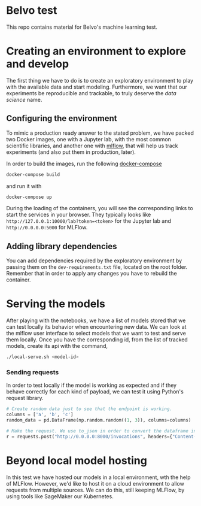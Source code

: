 # Belvo test

This repo contains material for Belvo's machine learning test.


# Creating an environment to explore and develop

The first thing we have to do is to create an exploratory environment to play with
the available data and start modeling. Furthermore, we want that our experiments be
reproducible and trackable, to truly deserve the _data science_ name.


## Configuring the environment

To mimic a production ready answer to the stated problem, we have packed two Docker images,
one with a Jupyter lab, with the most common scientific libraries, and another one with
[mlflow](https://mlflow.org/), that will help us track experiments (and also put them in production, later).

In order to build the images, run the following [docker-compose](https://docs.docker.com/compose/)

```bash
docker-compose build
```

and run it with

```bash
docker-compose up
```

During the loading of the containers, you will see the corresponding links to start the
services in your browser. They typically looks like `http://127.0.0.1:10000/lab?token=<token>`
for the Jupyter lab and `http://0.0.0.0:5000` for MLFlow.

## Adding library dependencies

You can add dependencies required by the exploratory environment by passing them on the
`dev-requirements.txt` file, located on the root folder. Remember that in order to apply
any changes you have to rebuild the container.


# Serving the models

After playing with the notebooks, we have a list of models stored that we can test locally
its behavior when encountering new data. We can look at the mlflow user interface to select
models that we want to test and serve them locally. Once you have the
corresponding id, from the list of tracked models, create its api with the command,

```bash
./local-serve.sh <model-id>
```

### Sending requests

In order to test locally if the model is working as expected and if they behave correctly
for each kind of payload, we can test it using Python's request library.

```python
# Create random data just to see that the endpoint is working.
columns = ['a', 'b', 'c']
random_data = pd.DataFrame(np.random.random((1, 3)), columns=columns)

# Make the request. We use to_json in order to convert the dataframe into the expected data format.
r = requests.post("http://0.0.0.0:8000/invocations", headers={"Content-Type": "application/json"}, data=random_data.to_json(orient='split'))
```

# Beyond local model hosting

In this test we have hosted our models in a local environment, wth the help of MLFlow. However, we'd like to host it on a cloud environment to allow requests from multiple sources. We can do this, still keeping MLFlow, by using tools like SageMaker our Kubernetes.
